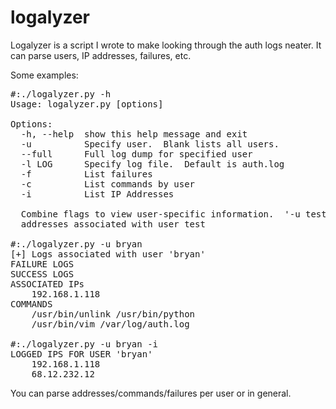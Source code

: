 logalyzer
=========

Logalyzer is a script I wrote to make looking through the auth logs neater.  It can parse users, IP addresses, failures, etc.

Some examples:

<pre>
#:./logalyzer.py -h 
Usage: logalyzer.py [options]

Options:
  -h, --help  show this help message and exit
  -u          Specify user.  Blank lists all users.
  --full      Full log dump for specified user
  -l LOG      Specify log file.  Default is auth.log
  -f          List failures
  -c          List commands by user
  -i          List IP Addresses

  Combine flags to view user-specific information.  '-u test -i' lists IP
  addresses associated with user test

#:./logalyzer.py -u bryan
[+] Logs associated with user 'bryan'
FAILURE LOGS
SUCCESS LOGS
ASSOCIATED IPs
	192.168.1.118
COMMANDS
	/usr/bin/unlink /usr/bin/python
	/usr/bin/vim /var/log/auth.log

#:./logalyzer.py -u bryan -i
LOGGED IPS FOR USER 'bryan'
	192.168.1.118
	68.12.232.12
</pre>

You can parse addresses/commands/failures per user or in general.  
